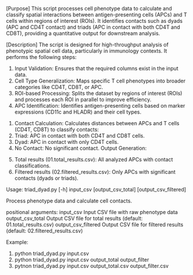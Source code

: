 [Purpose] This script processes cell phenotype data to calculate and classify spatial interactions between antigen-presenting cells (APCs) and T cells within regions of interest (ROIs). It identifies contacts such as dyads (APC and CD4T contact) and triads (APC in contact with both CD4T and CD8T), providing a quantitative output for downstream analysis.

[Description]
The script is designed for high-throughput analysis of phenotypic spatial cell data, particularly in immunology contexts. It performs the following steps:
 1. Input Validation: Ensures that the required columns exist in the input data.
 2. Cell Type Generalization: Maps specific T cell phenotypes into broader categories like CD4T, CD8T, or APC.
 3. ROI-based Processing: Splits the dataset by regions of interest (ROIs) and processes each ROI in parallel to improve efficiency.
 4. APC Identification: Identifies antigen-presenting cells based on marker expressions (CD11c and HLADR) and their cell types.
   1) Contact Calculation: Calculates distances between APCs and T cells (CD4T, CD8T) to classify contacts:
   2) Triad: APC in contact with both CD4T and CD8T cells.
   3) Dyad: APC in contact with only CD4T cells.
   4) No Contact: No significant contact.
    Output Generation:
  5. Total results (01.total_results.csv): All analyzed APCs with contact classifications.
  6. Filtered results (02.filtered_results.csv): Only APCs with significant contacts (dyads or triads).


Usage: triad_dyad.py [-h] input_csv [output_csv_total] [output_csv_filtered]

Process phenotype data and calculate cell contacts.

positional arguments:
  input_csv            Input CSV file with raw phenotype data
  output_csv_total     Output CSV file for total results (default: 01.total_results.csv)
  output_csv_filtered  Output CSV file for filtered results (default: 02.filtered_results.csv)

Example:
1. python triad_dyad.py input.csv
2. python triad_dyad.py input.csv output_total output_filter
3. pytnon triad_dyad.py input.csv output_total.csv output_filter.csv
